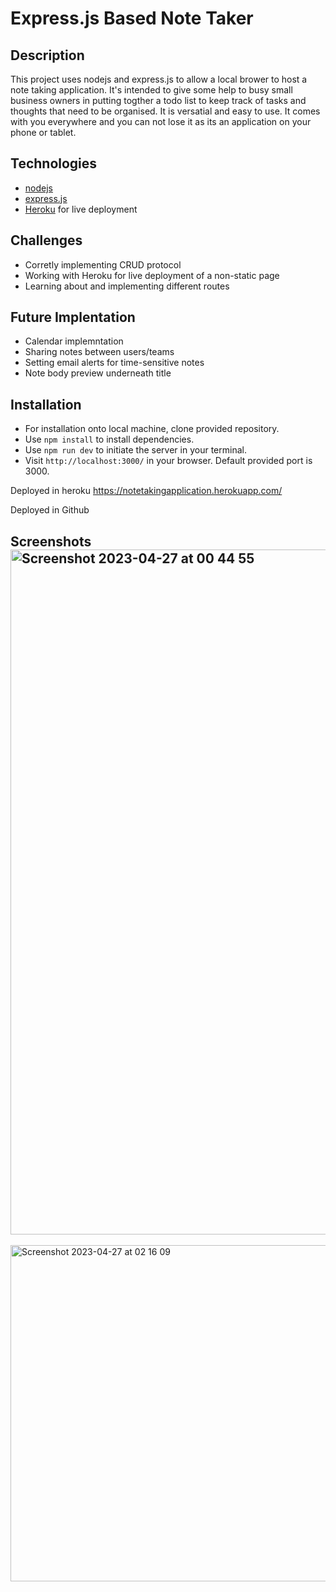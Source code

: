 # Express.js Based Note Taker

## Description
This project uses nodejs and express.js to allow a local brower to host a note taking application. It's intended to give some help to busy  small business owners in putting togther a todo list to keep track of tasks and thoughts that need to be organised. It is versatial and easy to use. It comes with you everywhere and you can not lose it as its an application on your phone or tablet. 

## Technologies
* [nodejs](https://nodejs.org/en/)
* [express.js](https://expressjs.com/)
* [Heroku](https://heroku.com) for live deployment

## Challenges
* Corretly implementing CRUD protocol
* Working with Heroku for live deployment of a non-static page
* Learning about and implementing different routes

## Future Implentation
* Calendar implemntation
* Sharing notes between users/teams
* Setting email alerts for time-sensitive notes
* Note body preview underneath title

## Installation
* For installation onto local machine, clone provided repository.
* Use `npm install` to install dependencies.
* Use `npm run dev` to initiate the server in your terminal.
* Visit `http://localhost:3000/` in your browser. Default provided port is 3000.


Deployed in heroku https://notetakingapplication.herokuapp.com/


Deployed in Github  


## Screenshots<img width="1096" alt="Screenshot 2023-04-27 at 00 44 55" src="https://user-images.githubusercontent.com/117111465/234736128-515b543a-a9c5-4ee3-b3c8-56291da2253c.png">
<img width="538" alt="Screenshot 2023-04-27 at 02 16 09" src="https://user-images.githubusercontent.com/117111465/234736197-9b9fdf3d-996e-47eb-91c7-4a2edc5be821.png">




